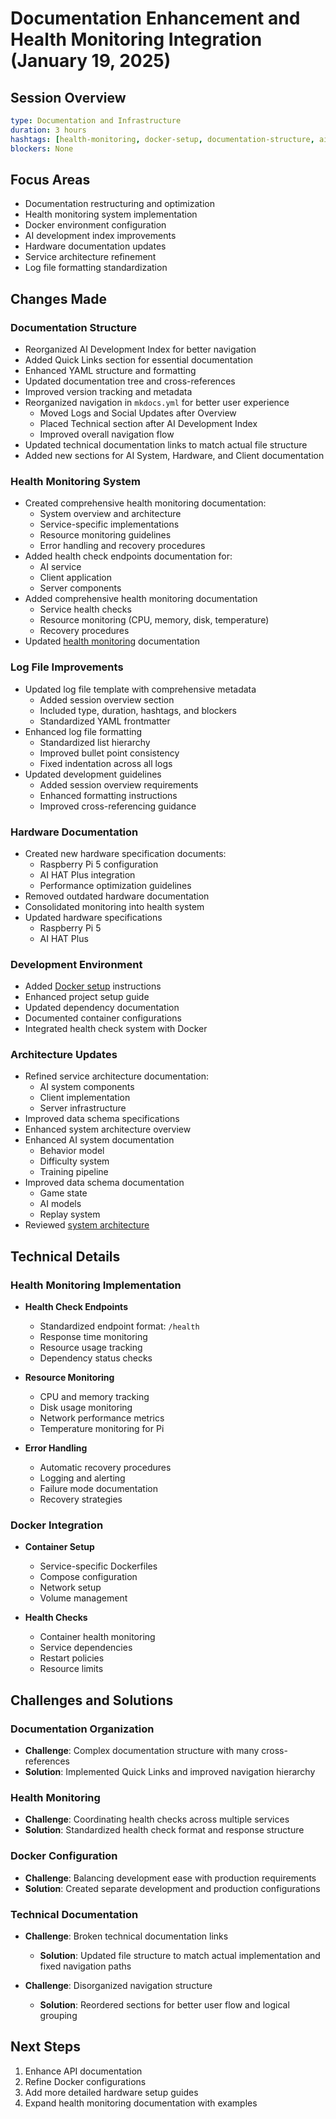 # Documentation Enhancement and Health Monitoring Integration (January 19, 2025)

## Session Overview
```yaml
type: Documentation and Infrastructure
duration: 3 hours
hashtags: [health-monitoring, docker-setup, documentation-structure, ai-development, infrastructure, log-format]
blockers: None
```

## Focus Areas

* Documentation restructuring and optimization
* Health monitoring system implementation
* Docker environment configuration
* AI development index improvements
* Hardware documentation updates
* Service architecture refinement
* Log file formatting standardization

## Changes Made

### Documentation Structure

* Reorganized AI Development Index for better navigation
* Added Quick Links section for essential documentation
* Enhanced YAML structure and formatting
* Updated documentation tree and cross-references
* Improved version tracking and metadata
* Reorganized navigation in `mkdocs.yml` for better user experience
    * Moved Logs and Social Updates after Overview
    * Placed Technical section after AI Development Index
    * Improved overall navigation flow
* Updated technical documentation links to match actual file structure
* Added new sections for AI System, Hardware, and Client documentation

### Health Monitoring System

* Created comprehensive health monitoring documentation:
    * System overview and architecture
    * Service-specific implementations
    * Resource monitoring guidelines
    * Error handling and recovery procedures
* Added health check endpoints documentation for:
    * AI service
    * Client application
    * Server components
* Added comprehensive health monitoring documentation
    * Service health checks
    * Resource monitoring (CPU, memory, disk, temperature)
    * Recovery procedures
* Updated [health monitoring](../../technical/health/index.md) documentation

### Log File Improvements

* Updated log file template with comprehensive metadata
    * Added session overview section
    * Included type, duration, hashtags, and blockers
    * Standardized YAML frontmatter
* Enhanced log file formatting
    * Standardized list hierarchy
    * Improved bullet point consistency
    * Fixed indentation across all logs
* Updated development guidelines
    * Added session overview requirements
    * Enhanced formatting instructions
    * Improved cross-referencing guidance

### Hardware Documentation

* Created new hardware specification documents:
    * Raspberry Pi 5 configuration
    * AI HAT Plus integration
    * Performance optimization guidelines
* Removed outdated hardware documentation
* Consolidated monitoring into health system
* Updated hardware specifications
    * Raspberry Pi 5
    * AI HAT Plus

### Development Environment

* Added [Docker setup](../../technical/setup/docker.md) instructions
* Enhanced project setup guide
* Updated dependency documentation
* Documented container configurations
* Integrated health check system with Docker

### Architecture Updates

* Refined service architecture documentation:
    * AI system components
    * Client implementation
    * Server infrastructure
* Improved data schema specifications
* Enhanced system architecture overview
* Enhanced AI system documentation
    * Behavior model
    * Difficulty system
    * Training pipeline
* Improved data schema documentation
    * Game state
    * AI models
    * Replay system
* Reviewed [system architecture](../../overview/system-architecture.md)

## Technical Details

### Health Monitoring Implementation

* **Health Check Endpoints**
    * Standardized endpoint format: `/health`
    * Response time monitoring
    * Resource usage tracking
    * Dependency status checks

* **Resource Monitoring**
    * CPU and memory tracking
    * Disk usage monitoring
    * Network performance metrics
    * Temperature monitoring for Pi

* **Error Handling**
    * Automatic recovery procedures
    * Logging and alerting
    * Failure mode documentation
    * Recovery strategies

### Docker Integration

* **Container Setup**
    * Service-specific Dockerfiles
    * Compose configuration
    * Network setup
    * Volume management

* **Health Checks**
    * Container health monitoring
    * Service dependencies
    * Restart policies
    * Resource limits

## Challenges and Solutions

### Documentation Organization

* **Challenge**: Complex documentation structure with many cross-references
* **Solution**: Implemented Quick Links and improved navigation hierarchy

### Health Monitoring

* **Challenge**: Coordinating health checks across multiple services
* **Solution**: Standardized health check format and response structure

### Docker Configuration

* **Challenge**: Balancing development ease with production requirements
* **Solution**: Created separate development and production configurations

### Technical Documentation

* **Challenge**: Broken technical documentation links
    * **Solution**: Updated file structure to match actual implementation and fixed navigation paths

* **Challenge**: Disorganized navigation structure
    * **Solution**: Reordered sections for better user flow and logical grouping

## Next Steps
1. Enhance API documentation
2. Refine Docker configurations
3. Add more detailed hardware setup guides
4. Expand health monitoring documentation with examples
